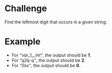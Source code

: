 # Challenge
Find the leftmost digit that occurs in a given string.

# Example
- For *"var_1__Int"*, the output should be **1**.
- For *"q2q-q"*, the output should be **2**.
- For *"0ss"*, the output should be **0**.
